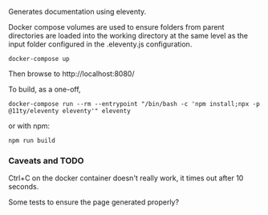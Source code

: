 Generates documentation using eleventy.

Docker compose volumes are used to ensure folders from parent directories are loaded into the working directory at the same level as the input folder configured in the .eleventy.js configuration.

```
docker-compose up
```

Then browse to http://localhost:8080/


To build, as a one-off, 

```
docker-compose run --rm --entrypoint "/bin/bash -c 'npm install;npx -p @11ty/eleventy eleventy'" eleventy
```

or with npm:

```
npm run build
```


### Caveats and TODO

Ctrl+C on the docker container doesn't really work, it times out after 10 seconds. 

Some tests to ensure the page generated properly?






